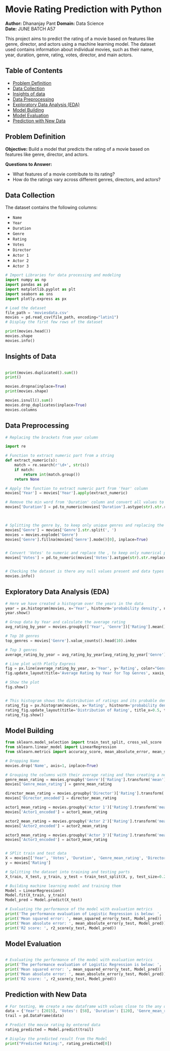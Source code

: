 # Movie Rating Prediction with Python

**Author:** Dhananjay Pant
**Domain:** Data Science  
**Date:** JUNE BATCH A57 

This project aims to predict the rating of a movie based on features like genre, director, and actors using a machine learning model. The dataset used contains information about individual movies, such as their name, year, duration, genre, rating, votes, director, and main actors.

## Table of Contents

- [Problem Definition](#problem-definition)
- [Data Collection](#data-collection)
- [Insights of data](#insights-of-data)
- [Data Preprocessing](#data-preprocessing)
- [Exploratory Data Analysis (EDA)](#exploratory-data-analysis-eda)
- [Model Building](#model-building)
- [Model Evaluation](#model-evaluation)
- [Prediction with New Data](#prediction-with-new-data)


## Problem Definition

**Objective:** Build a model that predicts the rating of a movie based on features like genre, director, and actors.

**Questions to Answer:**
- What features of a movie contribute to its rating?
- How do the ratings vary across different genres, directors, and actors?

## Data Collection

The dataset contains the following columns:
- `Name`
- `Year`
- `Duration`
- `Genre`
- `Rating`
- `Votes`
- `Director`
- `Actor 1`
- `Actor 2`
- `Actor 3`

```python
# Import Libraries for data processing and modeling
import numpy as np
import pandas as pd
import matplotlib.pyplot as plt
import seaborn as sns
import plotly.express as px

# Load the dataset
file_path = 'moviesdata.csv'
movies = pd.read_csv(file_path, encoding="latin1")
# Display the first few rows of the dataset

print(movies.head())
movies.shape
movies.info()
```


## Insights of Data

```python

print(movies.duplicated().sum())
print()

movies.dropna(inplace=True)
print(movies.shape)

movies.isnull().sum()
movies.drop_duplicates(inplace=True)
movies.columns
```

## Data Preprocessing

```python
# Replacing the brackets from year column

import re

# Function to extract numeric part from a string
def extract_numeric(s):
    match = re.search(r'\d+', str(s))
    if match:
        return int(match.group())
    return None

# Apply the function to extract numeric part from 'Year' column
movies['Year'] = movies['Year'].apply(extract_numeric)

# Remove the min word from 'Duration' column and convert all values to numeric
movies['Duration'] = pd.to_numeric(movies['Duration'].astype(str).str.replace(' min', ''), errors='coerce')

 

# Splitting the genre by, to keep only unique genres and replacing the null values with mode
movies['Genre'] = movies['Genre'].str.split(', ')
movies = movies.explode('Genre')
movies['Genre'].fillna(movies['Genre'].mode()[0], inplace=True)    


# Convert 'Votes' to numeric and replace the , to keep only numerical part
movies['Votes'] = pd.to_numeric(movies['Votes'].astype(str).str.replace(',', ''), errors='coerce')


# Checking the dataset is there any null values present and data types of the features present
movies.info()
```

## Exploratory Data Analysis (EDA)

```python
# Here we have created a histogram over the years in the data
year = px.histogram(movies, x='Year', histnorm='probability density', nbins=30)
year.show()

# Group data by Year and calculate the average rating
avg_rating_by_year = movies.groupby(['Year', 'Genre'])['Rating'].mean().reset_index()

# Top 10 genres
top_genres = movies['Genre'].value_counts().head(10).index

# Top 3 genres
average_rating_by_year = avg_rating_by_year[avg_rating_by_year['Genre'].isin(top_genres)]

# Line plot with Plotly Express
fig = px.line(average_rating_by_year, x='Year', y='Rating', color="Genre")
fig.update_layout(title='Average Rating by Year for Top Genres', xaxis_title='Year', yaxis_title='Average Rating')

# Show the plot
fig.show()


# This histogram shows the distribution of ratings and its probable density
rating_fig = px.histogram(movies, x='Rating', histnorm='probability density', nbins=40)
rating_fig.update_layout(title='Distribution of Rating', title_x=0.5, title_pad=dict(t=20), title_font=dict(size=20), xaxis_title='Rating', yaxis_title='Probability Density', xaxis=dict(showgrid=False), yaxis=dict(showgrid=False), bargap=0.02, plot_bgcolor='white')
rating_fig.show()
```

## Model Building

```python
from sklearn.model_selection import train_test_split, cross_val_score
from sklearn.linear_model import LinearRegression
from sklearn.metrics import accuracy_score, mean_absolute_error, mean_squared_error, r2_score

# Dropping Name 
movies.drop('Name', axis=1, inplace=True)

# Grouping the columns with their average rating and then creating a new feature
genre_mean_rating = movies.groupby('Genre')['Rating'].transform('mean')
movies['Genre_mean_rating'] = genre_mean_rating

director_mean_rating = movies.groupby('Director')['Rating'].transform('mean')
movies['Director_encoded'] = director_mean_rating

actor1_mean_rating = movies.groupby('Actor 1')['Rating'].transform('mean')
movies['Actor1_encoded'] = actor1_mean_rating

actor2_mean_rating = movies.groupby('Actor 2')['Rating'].transform('mean')
movies['Actor2_encoded'] = actor2_mean_rating

actor3_mean_rating = movies.groupby('Actor 3')['Rating'].transform('mean')
movies['Actor3_encoded'] = actor3_mean_rating


# SPlit train and test data
X = movies[['Year', 'Votes', 'Duration', 'Genre_mean_rating', 'Director_encoded', 'Actor1_encoded', 'Actor2_encoded', 'Actor3_encoded']]
y = movies['Rating']

# Splitting the dataset into training and testing parts
X_train, X_test, y_train, y_test = train_test_split(X, y, test_size=0.2, random_state=42)

# Building machine learning model and training them
Model = LinearRegression()
Model.fit(X_train, y_train)
Model_pred = Model.predict(X_test)

# Evaluating the performance of the model with evaluation metrics
print('The performance evaluation of Logistic Regression is below: ', '\n')
print('Mean squared error: ', mean_squared_error(y_test, Model_pred))
print('Mean absolute error: ', mean_absolute_error(y_test, Model_pred))
print('R2 score: ', r2_score(y_test, Model_pred))
```

## Model Evaluation 

```python

# Evaluating the performance of the model with evaluation metrics
print('The performance evaluation of Logistic Regression is below: ', '\n')
print('Mean squared error: ', mean_squared_error(y_test, Model_pred))
print('Mean absolute error: ', mean_absolute_error(y_test, Model_pred))
print('R2 score: ', r2_score(y_test, Model_pred))
```

## Prediction with New Data

```python
# For testing, We create a new dataframe with values close to the any of our existing data to evaluate
data = {'Year': [2015], 'Votes': [58], 'Duration': [120], 'Genre_mean_rating': [7.8], 'Director_encoded': [3.5], 'Actor1_encoded': [5.3], 'Actor2_encoded': [4.5], 'Actor3_encoded': [4.5]}
trail = pd.DataFrame(data)

# Predict the movie rating by entered data
rating_predicted = Model.predict(trail)

# Display the predicted result from the Model
print("Predicted Rating:", rating_predicted[0])
```


